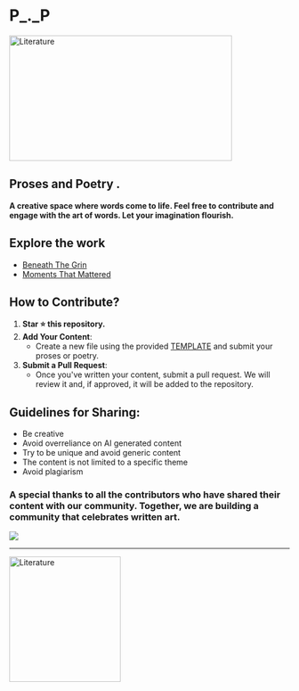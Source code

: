 # P_._P
<img align="centre" alt="Literature" height="225" width="400" src="https://thesewriterly.files.wordpress.com/2016/02/giphy-1.gif">

## Proses and Poetry .  
**A creative space where words come to life. Feel free to contribute and engage with the art of words. Let your imagination flourish.** 


## Explore the work
- [Beneath The Grin](https://github.com/ASHISH-28-02/P_._P/blob/main/Beneath%20The%20Grin.md)
- [Moments That Mattered](https://github.com/ASHISH-28-02/P_._P/blob/main/Moments%20That%20Mattered.md)

## How to Contribute?
1. **Star :star: this repository.**
2. **Add Your Content**:
   - Create a new file using the provided [TEMPLATE](https://github.com/ASHISH-28-02/P_._P/blob/main/TEMPLATE.md) and submit your proses or poetry.
3. **Submit a Pull Request**:
   - Once you've written your content, submit a pull request. We will review it and, if approved, it will be added to the repository.
  

## Guidelines for Sharing:
   - Be creative 
   - Avoid overreliance on AI generated content
   - Try to be unique and avoid generic content
   - The content is not limited to a specific theme
   - Avoid plagiarism


### A special thanks to all the contributors who have shared their content with our community. Together, we are building a community that celebrates written art.

<a href="https://github.com/ASHISH-28-02/P_._P/graphs/contributors">
  <img src="https://contrib.rocks/image?repo=ASHISH-28-02/P_._P" />
</a>


---

<img align="centre" alt="Literature" height="225" width="200" src="https://i5.walmartimages.com/asr/17201e91-a6bc-4c1b-800b-be3e57fd03cb.c419e1fedaa9e125fe27c02196ae2257.jpeg">

